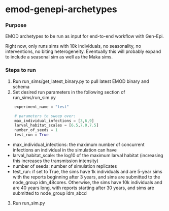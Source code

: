 # emod-genepi-archetypes

### Purpose
EMOD archetypes to be run as input for end-to-end workflow with Gen-Epi.

Right now, only runs sims with 10k individuals, no seasonality, no interventions, no biting heterogeneity.  Eventually this will probably expand to include a seasonal sim as well as the Maka sims.

### Steps to run
1. Run run_sims/get_latest_binary.py to pull latest EMOD binary and schema
2. Set desired run parameters in the following section of run_sims/run_sim.py
```python
    experiment_name = "test"

    # parameters to sweep over:
    max_individual_infections = [3,6,9]
    larval_habitat_scales = [6.5,7.0,7.5]
    number_of_seeds = 1
    test_run = True
```
- max_individual_infections: the maximum number of concurrent infections an individual in the simulation can have
- larval_habitat_scale: the log10 of the maximum larval habitat (increasing this increases the transmission intensity)
- number of seeds: number of simulation replicates
- test_run: if set to True, the sims have 1k individuals and are 5-year sims with the reports beginning after 3 years, and sims are submitted to the node_group idm_48cores.  Otherwise, the sims have 10k individuals and are 40 years long, with reports starting after 30 years, and sims are submitted to node_group idm_abcd

3. Run run_sim.py